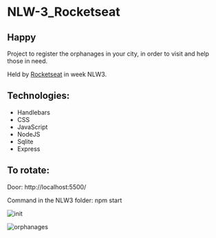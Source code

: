 # NLW-3_Rocketseat

<h2>Happy</h2>
<p>Project to register the orphanages in your city, in order to visit and help those in need.</p>
<p>Held by <a href="https://rocketseat.com.br/">Rocketseat</a> in week NLW3.</p>

<h2>Technologies:</h2>
<ul>
    <li>Handlebars</li>
    <li>CSS</li>
    <li>JavaScript</li>
    <li>NodeJS</li>
    <li>Sqlite</li>
    <li>Express</li>
</ul>

<h2>To rotate:</h2>
<p>Door: http://localhost:5500/</p>
<p>Command in the NLW3 folder: npm start</p>

![init](https://user-images.githubusercontent.com/61431715/96674645-a0687600-133f-11eb-84e7-67730579830e.png)

![orphanages](https://user-images.githubusercontent.com/61431715/96674648-a199a300-133f-11eb-8e2b-751ff72473c4.png)
